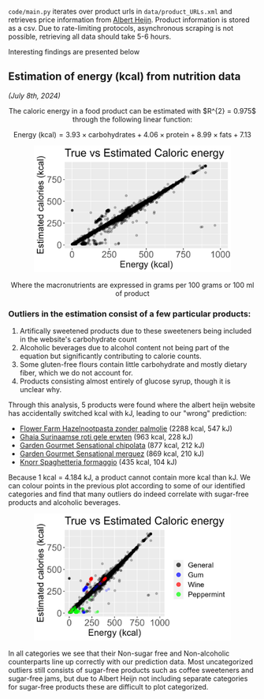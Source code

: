 `code/main.py` iterates over product urls in `data/product_URLs.xml` and retrieves price information from [Albert Heijn](https://www.ah.nl). Product information is stored as a csv. Due to rate-limiting protocols, asynchronous scraping is not possible, retrieving all data should take 5-6 hours.

Interesting findings are presented below

## Estimation of energy (kcal) from nutrition data
*(July 8th, 2024)*
<p align="center">The caloric energy in a food product can be estimated with $R^{2} = 0.975$ through the following linear function:</p>

$$ \text{Energy (kcal)} = 3.93 \times \text{carbohydrates} + 4.06 \times \text{protein} + 8.99 \times \text{fats} + 7.13 $$

<p align="center">
  <img src="images/correlation_scatter.png" alt="Correlation Plot" width="400">
</p>

<p align=center>Where the macronutrients are expressed in grams per 100 grams or 100 ml of product</p>

### Outliers in the estimation consist of a few particular products:

1. Artifically sweetened products due to these sweeteners being included in the website's carbohydrate count
2. Alcoholic beverages due to alcohol content not being part of the equation but significantly contributing to calorie counts.
3. Some gluten-free flours contain little carbohydrate and mostly dietary fiber, which we do not account for.
4. Products consisting almost entirely of glucose syrup, though it is unclear why.

Through this analysis, 5 products were found where the albert heijn website has accidentally switched kcal with kJ, leading to our "wrong" prediction:
- [Flower Farm Hazelnootpasta zonder palmolie](https://www.ah.nl/producten/product/wi532254/flower-farm-hazelnootpasta-zonder-palmolie) (2288 kcal, 547 kJ)
- [Ghaia Surinaamse roti gele erwten](https://www.ah.nl/producten/product/wi558400/ghaia-surinaamse-roti-gele-erwten) (963 kcal, 228 kJ)
- [Garden Gourmet Sensational chipolata](https://www.ah.nl/producten/product/wi577209/garden-gourmet-sensational-chipolata) (877 kcal, 212 kJ)
- [Garden Gourmet Sensational merguez](https://www.ah.nl/producten/product/wi577210/garden-gourmet-sensational-merguez) (869 kcal, 210 kJ)
- [Knorr Spaghetteria formaggio](https://www.ah.nl/producten/product/wi574291/knorr-spaghetteria-formaggio) (435 kcal, 104 kJ)

Because 1 kcal = 4.184 kJ, a product cannot contain more kcal than kJ. We can colour points in the previous plot according to some of our identified categories and find that many outliers do indeed correlate with sugar-free products and alcoholic beverages.

<p align="center">
  <img src="images/correlation_categorized.png" alt="Categorized Correlation Plot" width="400">
</p>

In all categories we see that their Non-sugar free and Non-alcoholic counterparts line up correctly with our prediction data. Most uncategorized outliers still consists of sugar-free products such as coffee sweeteners and sugar-free jams, but due to Albert Heijn not including separate categories for sugar-free products these are difficult to plot categorized.
